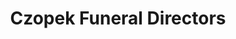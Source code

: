---
title: "Czopek Funeral Directors"
url: /wyandotte/czopek-funeral-directors/
shop: Bestattungen
---